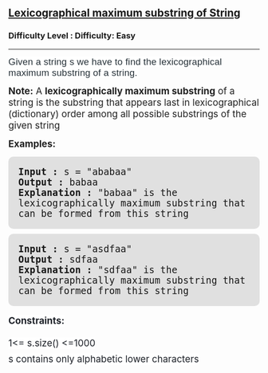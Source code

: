 <h2><a href="https://www.geeksforgeeks.org/problems/lexicographical-maximum-substring/1?page=1&status=unsolved&sortBy=accuracy">Lexicographical maximum substring of String</a></h2><h3>Difficulty Level : Difficulty: Easy</h3><hr><div class="problems_problem_content__Xm_eO"><p><span style="background-color: #ffffff; color: #273239; font-family: Nunito, sans-serif; font-size: 14pt; letter-spacing: 0.162px;">Given a string s we have to find the lexicographical maximum substring of a string.</span></p>
<p><span style="font-size: 14pt;"><span style="color: #222222; font-family: inherit; letter-spacing: 0.01px;"><strong>Note:</strong> A </span><strong style="color: #222222; font-family: inherit; letter-spacing: 0.01px; box-sizing: border-box; margin: 0px; padding: 0px; outline: 0px; border: 0px; vertical-align: baseline; background-image: initial; background-position: initial; background-size: initial; background-repeat: initial; background-attachment: initial; background-origin: initial; background-clip: initial; text-shadow: none;">lexicographically maximum substring</strong><span style="color: #222222; font-family: inherit; letter-spacing: 0.01px;"> of a string is the substring that appears last in lexicographical (dictionary) order among all possible substrings of the given string</span></span></p>
<p><span style="font-size: 14pt;"><strong><span style="color: #222222; font-family: inherit; letter-spacing: 0.01px;">Examples:</span></strong></span></p>
<pre style="box-sizing: border-box; margin-top: 0px; margin-bottom: 10px; padding: 20px; border: 0px; font-size: 12pt; vertical-align: baseline; background-color: #e0e0e0; border-radius: 10px; color: rgba(0, 0, 0, 0.9); font-family: Consolas, monospace; overflow: auto; text-wrap-mode: wrap; overflow-wrap: break-word; letter-spacing: 0.162px;"><span style="font-size: 14pt;"><strong style="box-sizing: border-box; margin: 0px; padding: 0px; border: 0px; vertical-align: baseline;">Input :</strong> s = "ababaa"
<strong style="box-sizing: border-box; margin: 0px; padding: 0px; border: 0px; vertical-align: baseline;">Output :</strong> babaa
<strong style="box-sizing: border-box; margin: 0px; padding: 0px; border: 0px; vertical-align: baseline;">Explanation :</strong> "babaa" is the lexicographically maximum substring that can be formed from this string</span></pre>
<pre style="box-sizing: border-box; margin-top: 0px; margin-bottom: 10px; padding: 20px; border: 0px; font-size: 12pt; vertical-align: baseline; background-color: #e0e0e0; border-radius: 10px; color: rgba(0, 0, 0, 0.9); font-family: Consolas, monospace; overflow: auto; text-wrap-mode: wrap; overflow-wrap: break-word; letter-spacing: 0.162px;"><span style="font-size: 14pt;"><strong style="box-sizing: border-box; margin: 0px; padding: 0px; border: 0px; vertical-align: baseline;">Input :</strong> s = "asdfaa"</span><br><span style="font-size: 14pt;"><strong style="letter-spacing: 0.162px; box-sizing: border-box; margin: 0px; padding: 0px; border: 0px; vertical-align: baseline;">Output :</strong><span style="letter-spacing: 0.162px;"> sdfaa<br></span><strong>Explanation : </strong>"sdfaa" is the lexicographically maximum substring that can be formed from this string</span></pre>
<p><span style="box-sizing: border-box; font-weight: bolder; line-height: 1.7em; font-size: 14pt; color: #1e2229; background-color: #ffffff; font-family: var(--gfg-font-secondary) !important;">Constraints:</span></p>
<p><span style="box-sizing: border-box; line-height: 1.7em; font-size: 14pt; color: #1e2229; background-color: #ffffff; font-family: var(--gfg-font-secondary) !important;">1&lt;= s.size() &lt;=1000<br>s contains only alphabetic lower characters</span></p></div>